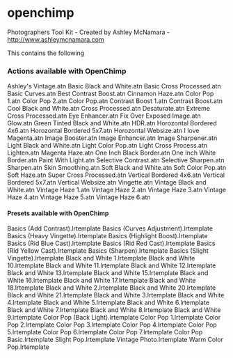 openchimp
=========

Photographers Tool Kit - Created by Ashley McNamara - http://www.ashleymcnamara.com

This contains the following

### Actions available with OpenChimp 

Ashley's Vintage.atn
Basic Black and White.atn
Basic Cross Processed.atn
Basic Curves.atn
Best Contrast Boost.atn
Cinnamon Haze.atn
Color Pop 1.atn
Color Pop 2.atn
Color Pop.atn
Contrast Boost 1.atn
Contrast Boost.atn
Cool Black and White.atn
Cross Processed.atn
Desaturate.atn
Extreme Cross Processed.atn
Eye Enhancer.atn
Fix Over Exposed Image.atn
Glow.atn
Green Tinted Black and White.atn
HDR.atn
Horozontal Bordered 4x6.atn
Horozontal Bordered 5x7.atn
Horozontal Websize.atn
I love Magenta.atn
Image Booster.atn
Image Enhancer.atn
Image Sharpener.atn
Light Black and White.atn
Light Color Pop.atn
Light Cross Process.atn
Lighten.atn
Magenta Haze.atn
One Inch Black Border.atn
One Inch White Border.atn
Paint With Light.atn
Selective Contrast.atn
Selective Sharpen.atn
Sharpen.atn
Skin Smoothing.atn
Soft Black and White.atn
Soft Color Pop.atn
Soft Haze.atn
Super Cross Processed.atn
Vertical Bordered 4x6.atn
Vertical Bordered 5x7.atn
Vertical Websize.atn
Vingette.atn
Vintage Black and White.atn
Vintage Haze 1.atn
Vintage Haze 2.atn
Vintage Haze 3.atn
Vintage Haze 4.atn
Vintage Haze 5.atn
Vintage Haze 6.atn

#### Presets available with OpenChimp  

Basics (Add Contrast).lrtemplate
Basics (Curves Adjustment).lrtemplate
Basics (Heavy Vingette).lrtemplate
Basics (Highlight Boost).lrtemplate
Basics (Rid Blue Cast).lrtemplate
Basics (Rid Red Cast).lrtemplate
Basics (Rid Yellow Cast).lrtemplate
Basics (Sharpen).lrtemplate
Basics (Slight Vingette).lrtemplate
Black and White 1.lrtemplate
Black and White 10.lrtemplate
Black and White 11.lrtemplate
Black and White 12.lrtemplate
Black and White 13.lrtemplate
Black and White 15.lrtemplate
Black and White 16.lrtemplate
Black and White 17.lrtemplate
Black and White 18.lrtemplate
Black and White 2.lrtemplate
Black and White 20.lrtemplate
Black and White 21.lrtemplate
Black and White 3.lrtemplate
Black and White 4.lrtemplate
Black and White 5.lrtemplate
Black and White 6.lrtemplate
Black and White 7.lrtemplate
Black and White 8.lrtemplate
Black and White 9.lrtemplate
Color Pop (Back Light).lrtemplate
Color Pop 1.lrtemplate
Color Pop 2.lrtemplate
Color Pop 3.lrtemplate
Color Pop 4.lrtemplate
Color Pop 5.lrtemplate
Color Pop 6.lrtemplate
Color Pop 7.lrtemplate
Color Pop Basic.lrtemplate
Slight Pop.lrtemplate
Vintage Photo.lrtemplate
Warm Color Pop.lrtemplate

